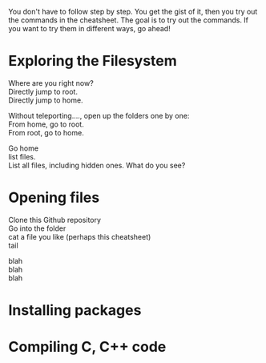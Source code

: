 You don't have to follow step by step. You get the gist of it, then you try out the commands in the cheatsheet. The goal is to try out the commands. If you want to try them in different ways, go ahead!


# Exploring the Filesystem

Where are you right now?  
Directly jump to root.  
Directly jump to home.  

Without teleporting...., open up the folders one by one:  
From home, go to root.  
From root, go to home.  

Go home  
list files.  
List all files, including hidden ones. What do you see?  


# Opening files
Clone this Github repository    
Go into the folder  
cat a file you like (perhaps this cheatsheet)  
tail  

blah  
blah  
blah  

# Installing packages 

# Compiling C, C++ code
